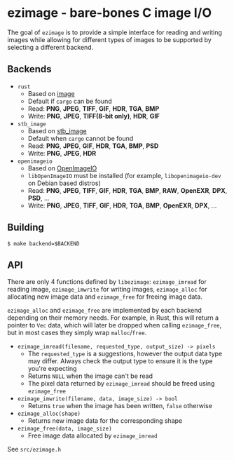 # ezimage - bare-bones C image I/O

The goal of `ezimage` is to provide a simple interface for reading and writing images while allowing for different types of images to be supported by selecting a different backend.

## Backends

- `rust`
  * Based on [image](https://github.com/image-rs/image)
  * Default if `cargo` can be found
  * Read: **PNG**, **JPEG**, **TIFF**, **GIF**, **HDR**, **TGA**, **BMP**
  * Write: **PNG**, **JPEG**, **TIFF(8-bit only)**, **HDR**, **GIF**
- `stb_image`
  * Based on [stb_image](https://github.com/nothings/stb)
  * Default when `cargo` cannot be found
  * Read: **PNG**, **JPEG**, **GIF**, **HDR**, **TGA**, **BMP**, **PSD**
  * Write: **PNG**, **JPEG**, **HDR**
- `openimageio`
  * Based on [OpenImageIO](https://github.com/OpenImageIO/oiio)
  * `libOpenImageIO` must be installed (for example, `libopenimageio-dev` on Debian based distros)
  * Read: **PNG**, **JPEG**, **TIFF**, **GIF**, **HDR**, **TGA**, **BMP**, **RAW**, **OpenEXR**, **DPX**, **PSD**, ...
  * Write: **PNG**, **JPEG**, **TIFF**, **GIF**, **HDR**, **TGA**, **BMP**, **OpenEXR**, **DPX**, ...

## Building

```shell
$ make backend=$BACKEND
```

## API

There are only 4 functions defined by `libezimage`: `ezimage_imread` for reading image, `ezimage_imwrite` for writing images, `ezimage_alloc` for allocating new image data and `ezimage_free` for freeing image data.

`ezimage_alloc` and `ezimage_free` are implemented by each backend depending on their memory needs. For example, in Rust, this will return a pointer to `Vec` data, which will later be dropped when calling `ezimage_free`, but in most cases they simply wrap `malloc`/`free`.

- `ezimage_imread(filename, requested_type, output_size) -> pixels`
  * The `requested_type` is a suggestions, however the output data type may differ. Always check the output type to ensure it is the type you're expecting
  * Returns `NULL` when the image can't be read
  * The pixel data returned by `ezimage_imread` should be freed using `ezimage_free`
- `ezimage_imwrite(filename, data, image_size) -> bool`
  * Returns `true` when the image has been written, `false` otherwise
- `ezimage_alloc(shape)`
  * Returns new image data for the corresponding shape
- `ezimage_free(data, image_size)`
  * Free image data allocated by `ezimage_imread`

See `src/ezimage.h`
